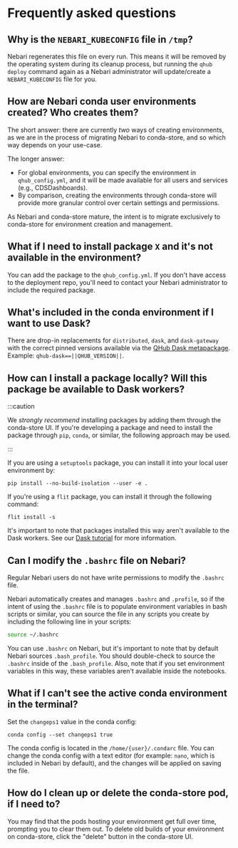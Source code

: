 # Frequently asked questions

## Why is the `NEBARI_KUBECONFIG` file in `/tmp`?

Nebari regenerates this file on every run. This means it will be removed by the operating system during its cleanup process, but running the `qhub deploy` command again as a Nebari administrator will update/create a `NEBARI_KUBECONFIG` file for you.

## How are Nebari conda user environments created? Who creates them?

The short answer: there are currently *two* ways of creating environments, as we are in the process of migrating Nebari to conda-store, and so which way depends on your use-case.

The longer answer:

 - For global environments, you can specify the environment in `qhub_config.yml`, and it will be made available for all users and services (e.g., CDSDashboards). 
 - By comparison, creating the environments through conda-store will provide more granular control over certain settings and permissions.

As Nebari and conda-store mature, the intent is to migrate exclusively to conda-store for environment creation and management.

## What if I need to install package `X` and it's not available in the environment?

You can add the package to the `qhub_config.yml`. If you don't have access to the deployment repo, you'll need to contact your Nebari administrator to
include the required package.

## What's included in the conda environment if I want to use Dask?

There are drop-in replacements for `distributed`, `dask`, and `dask-gateway` with the correct pinned versions available via the [QHub Dask metapackage](https://github.com/conda-forge/qhub-dask-feedstock). Example: `qhub-dask==||QHUB_VERSION||`.

## How can I install a package locally? Will this package be available to Dask workers?

:::caution

We *strongly recommend* installing packages by adding them through the conda-store UI. If you're developing a package and need to install the package through `pip`, `conda`, or similar, the following approach may be used.

:::

If you are using a `setuptools` package, you can install it into your local user environment by:

```shell
pip install --no-build-isolation --user -e .
```

If you're using a `flit` package, you can install it through the following command:

```shell
flit install -s
```

It's important to note that packages installed this way aren't available to the Dask workers. See our [Dask tutorial](tutorials/using_dask.md) for more information.

## Can I modify the `.bashrc` file on Nebari?

Regular Nebari users do not have write permissions to modify the `.bashrc` file.

Nebari automatically creates and manages `.bashrc` and `.profile`, so if the intent of using the `.bashrc` file is to populate environment variables in bash scripts or similar, you can source the file in any scripts you create by including the following line in your scripts:

```bash
source ~/.bashrc
```

You can use `.bashrc` on Nebari, but it's important to note that by default Nebari sources `.bash_profile`. You should double-check to source the `.bashrc` inside of the `.bash_profile`. Also, note that if you set environment variables in this way, these variables aren't available inside the notebooks.

## What if I can't see the active conda environment in the terminal?

Set the `changeps1` value in the conda config:

```shell
conda config --set changeps1 true
```

The conda config is located in the `/home/{user}/.condarc` file. You can change the conda config with a text editor (for example: `nano`, which is included in Nebari by default), and the changes will be applied on saving the file.

## How do I clean up or delete the conda-store pod, if I need to?

You may find that the pods hosting your environment get full over time, prompting you to clear them out. To delete old builds of your environment on conda-store, click the "delete" button in the conda-store UI.